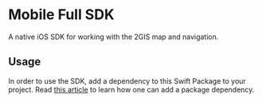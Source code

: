 # Mobile Full SDK

A native iOS SDK for working with the 2GIS map and navigation.

## Usage

In order to use the SDK, add a dependency to this Swift Package to your project.
Read [this article](https://developer.apple.com/documentation/swift_packages/adding_package_dependencies_to_your_app) to learn how one can add a package dependency.
